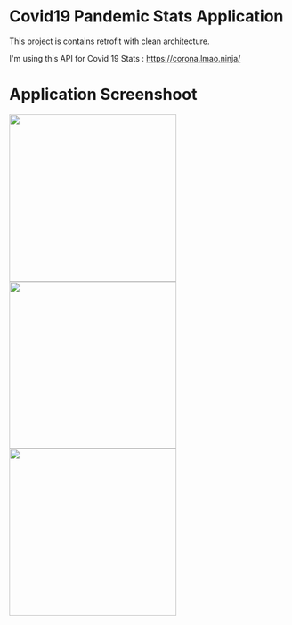 # Covid19 Pandemic Stats Application

This project is contains retrofit with clean architecture.

I'm using this API for Covid 19 Stats : https://corona.lmao.ninja/

# Application Screenshoot


<img src="https://user-images.githubusercontent.com/45354919/128627971-4001927e-1a65-4a45-b93e-4aaef5efdf29.png" width="300"> <img src="https://user-images.githubusercontent.com/45354919/128628215-5300ade8-3ca9-4ee0-9279-f776ea849327.png" width="300"> <img src="https://user-images.githubusercontent.com/45354919/128628227-f206ef03-bc1a-4950-93a9-a231211ec7c8.png" width="300">



